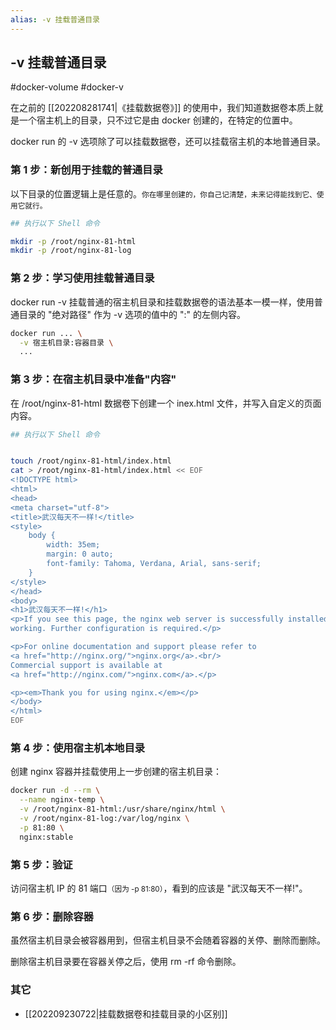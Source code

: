 ```yaml
---
alias: -v 挂载普通目录
---
```


## -v 挂载普通目录

#docker-volume #docker-v 

在之前的 [[202208281741|《挂载数据卷》]] 的使用中，我们知道数据卷本质上就是一个宿主机上的目录，只不过它是由 docker 创建的，在特定的位置中。

docker run 的 -v 选项除了可以挂载数据卷，还可以挂载宿主机的本地普通目录。

### 第 1 步：新创用于挂载的普通目录

以下目录的位置逻辑上是任意的。<small>你在哪里创建的，你自己记清楚，未来记得能找到它、使用它就行。</small>

```sh
## 执行以下 Shell 命令

mkdir -p /root/nginx-81-html
mkdir -p /root/nginx-81-log
```

### 第 2 步：学习使用挂载普通目录

docker run -v 挂载普通的宿主机目录和挂载数据卷的语法基本一模一样，使用普通目录的 "绝对路径" 作为 -v 选项的值中的 ":" 的左侧内容。

```sh 
docker run ... \
  -v 宿主机目录:容器目录 \
  ...
```

### 第 3 步：在宿主机目录中准备"内容"

在 /root/nginx-81-html 数据卷下创建一个 inex.html 文件，并写入自定义的页面内容。

```sh
## 执行以下 Shell 命令


touch /root/nginx-81-html/index.html
cat > /root/nginx-81-html/index.html << EOF
<!DOCTYPE html>
<html>
<head>
<meta charset="utf-8">
<title>武汉每天不一样!</title>
<style>
    body {
        width: 35em;
        margin: 0 auto;
        font-family: Tahoma, Verdana, Arial, sans-serif;
    }
</style>
</head>
<body>
<h1>武汉每天不一样!</h1>
<p>If you see this page, the nginx web server is successfully installed and
working. Further configuration is required.</p>

<p>For online documentation and support please refer to
<a href="http://nginx.org/">nginx.org</a>.<br/>
Commercial support is available at
<a href="http://nginx.com/">nginx.com</a>.</p>

<p><em>Thank you for using nginx.</em></p>
</body>
</html>
EOF
```

### 第 4 步：使用宿主机本地目录

创建 nginx 容器并挂载使用上一步创建的宿主机目录：

```sh
docker run -d --rm \
  --name nginx-temp \
  -v /root/nginx-81-html:/usr/share/nginx/html \
  -v /root/nginx-81-log:/var/log/nginx \
  -p 81:80 \
  nginx:stable
```

### 第 5 步：验证

访问宿主机 IP 的 81 端口<small>（因为 -p 81:80）</small>，看到的应该是 "武汉每天不一样!"。

### 第 6 步：删除容器

虽然宿主机目录会被容器用到，但宿主机目录不会随着容器的关停、删除而删除。

删除宿主机目录要在容器关停之后，使用 rm -rf 命令删除。


### 其它

- [[202209230722|挂载数据卷和挂载目录的小区别]]



